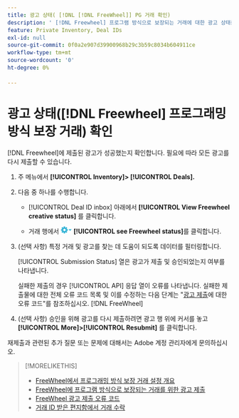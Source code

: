 ```yaml
---
title: 광고 상태( [!DNL [!DNL FreeWheel]] PG 거래 확인)
description: ' [!DNL Freewheel] 프로그램 방식으로 보장되는 거래에 대한 광고 상태를 찾는 방법을 알아봅니다.'
feature: Private Inventory, Deal IDs
exl-id: null
source-git-commit: 0f0a2e907d39900968b29c3b59c8034b604911ce
workflow-type: tm+mt
source-wordcount: '0'
ht-degree: 0%

---
```


# 광고 상태([!DNL Freewheel] 프로그래밍 방식 보장 거래) 확인

[!DNL Freewheel]에 제출된 광고가 성공했는지 확인합니다. 필요에 따라 모든 광고를 다시 제출할 수 있습니다.

1. 주 메뉴에서 **[!UICONTROL Inventory]> [!UICONTROL Deals].**

1. 다음 중 하나를 수행합니다.

   * [!UICONTROL Deal ID inbox] 아래에서 **[!UICONTROL View Freewheel creative status]** 를 클릭합니다.

   * 거래 행에서 ![옵션 메뉴](/help/dsp/assets/options-menu.png) **[!UICONTROL see Freewheel status]**&#x200B;를 클릭합니다.

1. (선택 사항) 특정 거래 및 광고를 찾는 데 도움이 되도록 데이터를 필터링합니다.

   [!UICONTROL Submission Status] 열은 광고가 제출 및 승인되었는지 여부를 나타냅니다.

   실패한 제출의 경우 [!UICONTROL API] 응답 열이 오류를 나타냅니다. 실패한 제출물에 대한 전체 오류 코드 목록 및 이를 수정하는 다음 단계는 &quot;[광고 제출](freewheel-error-codes.md)에 대한 오류 코드&quot;를 참조하십시오. [!DNL FreeWheel] 

1. (선택 사항) 승인을 위해 광고를 다시 제출하려면 광고 행 위에 커서를 놓고 **[!UICONTROL More]>[!UICONTROL Resubmit]** 를 클릭합니다.

재제출과 관련된 추가 질문 또는 문제에 대해서는 Adobe 계정 관리자에게 문의하십시오.

>[!MORELIKETHIS]
>
>* [FreeWheel에서 프로그래밍 방식 보장 거래 설정 개요](freewheel-overview.md)
>* [FreeWheel에 프로그램 방식으로 보장되는 거래를 위한 광고 제출](freewheel-submit.md)
>* [FreeWheel 광고 제출 오류 코드](freewheel-error-codes.md)
>* [거래 ID 받은 편지함에서 거래 수락](deal-id-inbox-accept.md)

